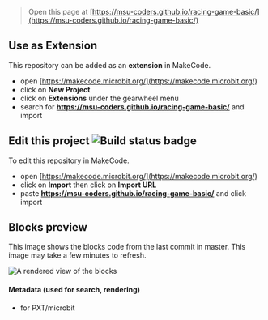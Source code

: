 
> Open this page at [https://msu-coders.github.io/racing-game-basic/](https://msu-coders.github.io/racing-game-basic/)

## Use as Extension

This repository can be added as an **extension** in MakeCode.

* open [https://makecode.microbit.org/](https://makecode.microbit.org/)
* click on **New Project**
* click on **Extensions** under the gearwheel menu
* search for **https://msu-coders.github.io/racing-game-basic/** and import

## Edit this project ![Build status badge](https://msu-coders.github.io/racing-game-basic/workflows/MakeCode/badge.svg)

To edit this repository in MakeCode.

* open [https://makecode.microbit.org/](https://makecode.microbit.org/)
* click on **Import** then click on **Import URL**
* paste **https://msu-coders.github.io/racing-game-basic/** and click import

## Blocks preview

This image shows the blocks code from the last commit in master.
This image may take a few minutes to refresh.

![A rendered view of the blocks](https://msu-coders.racing-game-basic/raw/master/.github/makecode/blocks.png)

#### Metadata (used for search, rendering)

* for PXT/microbit
<script src="https://makecode.com/gh-pages-embed.js"></script><script>makeCodeRender("{{ site.makecode.home_url }}", "{{ site.github.owner_name }}/{{ site.github.repository_name }}");</script>
